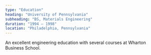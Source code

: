 ```yaml
---
type: "Education"
heading: "University of Pennsylvania"
subheading: "BS, Materials Engineering"
duration: "1994 – 1998"
location: "Philadelphia, Pennsylvania"
---
```


An excellent engineering education with several courses at Wharton Business School.